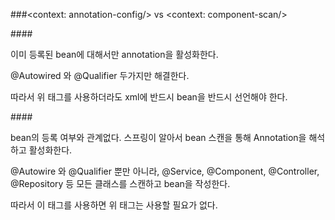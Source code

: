 ###<context: annotation-config/>  vs  <context: component-scan/>



####<context : annotation-config/>

이미 등록된 bean에 대해서만 annotation을 활성화한다.

@Autowired 와 @Qualifier 두가지만 해결한다.

따라서 위 태그를 사용하더라도 xml에 반드시 bean을 반드시 선언해야 한다.



####<context : component-scan/>

bean의 등록 여부와 관계없다. 스프링이 알아서 bean 스캔을 통해 Annotation을 해석하고 활성화한다.

@Autowire 와 @Qualifier 뿐만 아니라, @Service, @Component, @Controller, @Repository 등 모든 클래스를 스캔하고 bean을 작성한다.

따라서 이 태그를 사용하면 위 태그는 사용할 필요가 없다.



